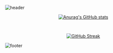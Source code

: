 ![header](https://capsule-render.vercel.app/api?type=waving&color=0:020F52,50:20BDFF,100:A5FECB&height=200&section=header&text=Lee%20Taehyun&fontSize=50&animation=fadeIn&fontColor=auto)
<div align="center">
  
[![Anurag's GitHub stats](https://github-readme-stats.vercel.app/api?username=LLTae2&show_icons=true&theme=algolia&icon_color=1CB5E0)](https://github.com/LLTae2)
  
  </br>
  
  [![GitHub Streak](https://github-readme-streak-stats.herokuapp.com/?user=LLTae2&background=050F2C&ring=0195DD&fire=0195DD&currStreakNum=ffffff&sideNums=ffffff&currStreakLabel=0195DD&dates=ffffff)](https://git.io/streak-stats)
  
  
 </div>
 
<!--    [![Solved.ac프로필](http://mazassumnida.wtf/api/v2/generate_badge?boj=hfbdbxn)](https://solved.ac/hfbdbxn) -->

![footer](https://capsule-render.vercel.app/api?section=footer&type=waving&color=0:020F52,50:20BDFF,100:A5FECB&height=110)
